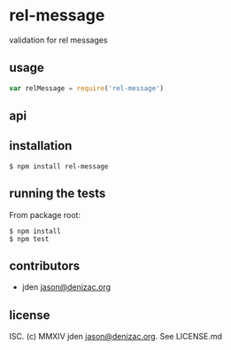 # rel-message
validation for rel messages

## usage
```js
var relMessage = require('rel-message')
```


## api


## installation

    $ npm install rel-message


## running the tests

From package root:

    $ npm install
    $ npm test


## contributors

- jden <jason@denizac.org>


## license

ISC. (c) MMXIV jden <jason@denizac.org>. See LICENSE.md
